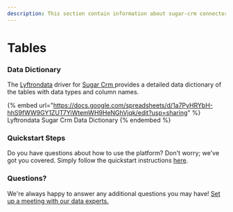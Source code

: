 ```yaml
---
description: This section contain information about sugar-crm connector tables information
---
```


# Tables

### Data Dictionary

The [Lyftrondata](https://www.lyftrondata.com/) driver for [Sugar Crm](https://www.lyftrondata.com/integration/sugar-crm/)[ ](https://www.lyftrondata.com/integration/sugar-crm/)provides a detailed data dictionary of the tables with data types and column names.

{% embed url="https://docs.google.com/spreadsheets/d/1a7PyHRYbH-hhS9fWW9GY1ZUT7YiWtemWH9HeNGhVjqk/edit?usp=sharing" %}
Lyftrondata Sugar Crm Data Dictionary
{% endembed %}

### Quickstart Steps

Do you have questions about how to use the platform? Don't worry; we've got you covered. Simply follow the quickstart instructions [here](../../../../quickstart-steps.md).

### Questions? <a href="#questions" id="questions"></a>

We're always happy to answer any additional questions you may have! [Set up a meeting with our data experts.](https://www.lyftrondata.com/book-a-meeting/)

